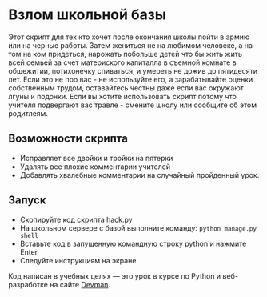 # Взлом школьной базы

Этот скрипт для тех кто хочет после окончания школы пойти в армию или на черные работы. 
Затем жениться не на любимом человеке, а на том на ком придеться, 
нарожать побольше детей что бы жить жить всей семьей за счет материского капиталла в съемной комнате в общежитии, потихонечку спиваться, и умереть не дожив до пятидесяти лет.
Если это не про вас - не используйте его, а зарабатывайте оценки собственным трудом, оставайтесь честны даже если вас окружают лгуны и подонки. 
Если вы хотите использовать скрипт потому что учителя подвергают вас травле - смените школу или сообщите об этом родитлеям.

## Возможности скрипта
- Исправляет все двойки и тройки на пятерки
- Удалять все плохие комментарии учителей
- Добавлять хвалебные комментарии на случайный пройденный урок.


## Запуск

- Скопируйте код скрипта hack.py
- На школьном сервере с базой выполните команду: `python manage.py shell`
- Вставьте код в запущенную командную строку python и нажмите Enter
- Следуйте инструкциям на экране

Код написан в учебных целях — это урок в курсе по Python и веб-разработке на сайте [Devman](https://dvmn.org).
